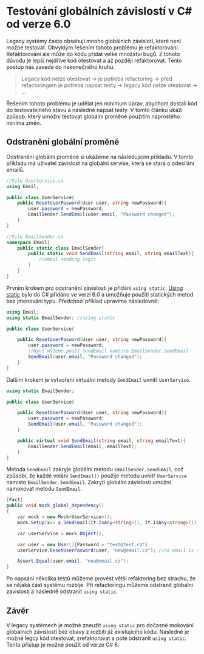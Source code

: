 # Testování globálních závislostí v C# od verze 6.0

Legacy systémy často obsahují mnoho globálních závislotí, které není možné testovat. Obvyklým řešením tohoto problému je refaktorování. Refaktorování ale může do kódu přidat velké množství bugů. Z tohoto důvodu je lepší nejdříve kód otestovat a až později refaktorovat. Tento postup nás zavede do nekonečného kruhu.

> Legacy kód nelze otestovat -> je potřeba refactoring -> před refactoringem je potřeba napsat testy ->
> legacy kód nelze otestovat -> ...

Řešením tohoto problému je udělat jen minimum úprav, abychom dostali kód do testovatelného stavu a následně napsat testy. V tomto článku ukáži způsob, který umožní testovat globální proměné použitím naprostého minima změn.

## Odstranění globální proměné

Odstranění globální proměné si ukážeme na následujícím příkladu. V tomto příkladu má uživatel závislost na globální servise, která se stará o odesílání emailů.

```csharp
//File UserService.cs
using Email;

public class UserService{
    public ResetUserPasword(User user, string newPassword){
        user.password = newPassword;
        EmailSender.SendEmail(user.email, "Password changed");
    }
}
```

```csharp
//File EmailSender.cs
namespace Email{
    public static class EmailSender{
        public static void SendEmail(string email, string emailText){
            //email sending logic
        }
    }
}
```

Prvním krokem pro odstranění závislosti je přidání `using static`. [Using static](https://docs.microsoft.com/cs-cz/dotnet/csharp/language-reference/keywords/using-static) bylo do C# přidáno ve verzi 6.0 a umožňuje použití statických metod bez jmenování typu. Předchozí příklad upravíme následovně:

```csharp
using Email;
using static EmailSender; //using static

public class UserService{

    public ResetUserPasword(User user, string newPassword){
        user.password = newPassword;
        //Nyní můžeme použí SendEmail namísto EmailSender.SendEmail
        SendEmail(user.email, "Password changed");
    }
}
```

Dalším krokem je vytvoření virtuální metody `SendEmail` uvnitř `UserService`.

```csharp
using static EmailSender;

public class UserService{

    public ResetUserPasword(User user, string newPassword){
        user.password = newPassword;
        SendEmail(user.email, "Password changed");
    }

    public virtual void SendEmail(string email, string emailText){
        EmailSender.SendEmail(email, emailText);
    }
}
```

Metoda `SendEmail` zakryje globální metodu `EmailSender.SendEmail`, což způsobí, že každé volání `SendEmail()` použije metodu uvnitř `UserService` namísto `EmailSender.SendEmail`. Zakrytí globální závislosti umožní namokovat metodu `SendEmail`.

```csharp
[Fact]
public void mock_global_dependency()
{
    var mock = new Mock<UserService>();
    mock.Setup(x=> x.SendEmail(It.IsAny<string>(), It.IsAny<string>())).Returns();

    var userService = mock.Object();

    var user = new User(){Password = "test@test.cz"}
    userService.ResetUserPasword(user, "new@email.cz"); //no email is sent thanks to mock

    Assert.Equal(user.email, "new@email.cz");
}
```

Po napsání několika testů můžeme provést větší refaktoring bez strachu, že se nějaká část systému rozbije. Při refactoringu můžeme odstranit globální závislosti a následně odstranit `using static`.

## Závěr

V legacy systémech je možné zneužít `using static` pro dočasné mokování globálních závislostí bez obavy z rozbití již existujícího kódu. Následně je možné legcy kód otestovat, zrefaktorovat a poté odstranit `using static`. Tento přístup je možné použít od verze C# 6.
